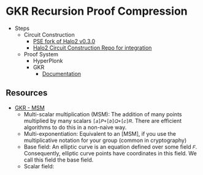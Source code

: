 # GKR Recursion Proof Compression

- Steps
  - Circuit Construction
    - [PSE fork of Halo2 v0.3.0](https://github.com/privacy-scaling-explorations/halo2/tree/v0.3.0/halo2)
    - [Halo2 Circuit Construction Repo for integration](https://github.com/poly-layer/halo2)
  - Proof System
    - HyperPlonk
    - GKR
      - [Documentation](./gkr/Readme.md)
      
## Resources
- [GKR - MSM](https://github.com/morgana-proofs/GKR-MSM)
  - Multi-scalar multiplication (MSM): The addition of many points multiplied by many scalars `[𝑎]𝑃+[𝑏]𝑄+[𝑐]𝑅`. There are efficient algorithms to do this in a non-naive way.
  - Multi-exponentiation: Equivalent to an [MSM], if you use the multiplicative notation for your group (common in cryptography)
  - Base field: An elliptic curve is an equation defined over some field `𝐹`. Consequently, elliptic curve points have coordinates in this field. We call this field the base field.
  - Scalar field: 